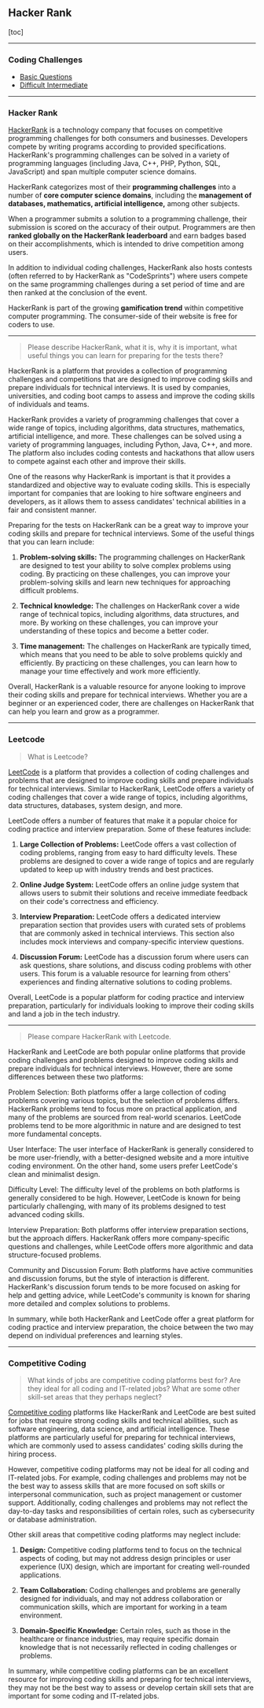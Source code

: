 ## Hacker Rank

[toc]

---
### Coding Challenges 

- [Basic Questions](https://github.com/jonfernq/Learning/blob/main/Python/HackerRank/BasicQuestions.md)
- [Difficult Intermediate](https://github.com/jonfernq/Learning/blob/main/Python/HackerRank/DifficultIntermediate.md) 

---
### Hacker Rank

[HackerRank](https://en.wikipedia.org/wiki/HackerRank) is a technology company that focuses on competitive programming challenges for both consumers and businesses. 
Developers compete by writing programs according to provided specifications. 
HackerRank's programming challenges can be solved in a variety of programming languages (including Java, C++, PHP, Python, SQL, JavaScript) 
and span multiple computer science domains.

HackerRank categorizes most of their **programming challenges** into a number of **core computer science domains**, 
including the **management of databases, mathematics, artificial intelligence,** among other subjects.

When a programmer submits a solution to a programming challenge, 
their submission is scored on the accuracy of their output. 
Programmers are then **ranked globally on the HackerRank leaderboard** 
and earn badges based on their accomplishments, which is intended 
to drive competition among users. 

In addition to individual coding challenges, HackerRank also hosts contests 
(often referred to by HackerRank as "CodeSprints") where users compete 
on the same programming challenges during a set period of time 
and are then ranked at the conclusion of the event. 

HackerRank is part of the growing **gamification trend** within competitive 
computer programming. The consumer-side of their website is free for coders to use.

---
> Please describe HackerRank, what it is, why it is important, what useful things you can learn for preparing for the tests there? 

HackerRank is a platform that provides a collection of programming challenges and competitions that are designed to improve coding skills and prepare individuals for technical interviews. It is used by companies, universities, and coding boot camps to assess and improve the coding skills of individuals and teams.

HackerRank provides a variety of programming challenges that cover a wide range of topics, including algorithms, data structures, mathematics, artificial intelligence, and more. These challenges can be solved using a variety of programming languages, including Python, Java, C++, and more. The platform also includes coding contests and hackathons that allow users to compete against each other and improve their skills.

One of the reasons why HackerRank is important is that it provides a standardized and objective way to evaluate coding skills. This is especially important for companies that are looking to hire software engineers and developers, as it allows them to assess candidates' technical abilities in a fair and consistent manner.

Preparing for the tests on HackerRank can be a great way to improve your coding skills and prepare for technical interviews. Some of the useful things that you can learn include:

1. **Problem-solving skills:** The programming challenges on HackerRank are designed to test your ability to solve complex problems using coding. By practicing on these challenges, you can improve your problem-solving skills and learn new techniques for approaching difficult problems.

2. **Technical knowledge:** The challenges on HackerRank cover a wide range of technical topics, including algorithms, data structures, and more. By working on these challenges, you can improve your understanding of these topics and become a better coder.

3. **Time management:** The challenges on HackerRank are typically timed, which means that you need to be able to solve problems quickly and efficiently. By practicing on these challenges, you can learn how to manage your time effectively and work more efficiently.

Overall, HackerRank is a valuable resource for anyone looking to improve their coding skills and prepare for technical interviews. Whether you are a beginner or an experienced coder, there are challenges on HackerRank that can help you learn and grow as a programmer.

---
### Leetcode

> What is Leetcode? 

[LeetCode](https://en.wikipedia.org/wiki/Leet_(programming_language)) is a platform that provides a collection of coding challenges and problems that are designed to improve coding skills and prepare individuals for technical interviews. Similar to HackerRank, LeetCode offers a variety of coding challenges that cover a wide range of topics, including algorithms, data structures, databases, system design, and more.

LeetCode offers a number of features that make it a popular choice for coding practice and interview preparation. Some of these features include:

1. **Large Collection of Problems:** LeetCode offers a vast collection of coding problems, ranging from easy to hard difficulty levels. These problems are designed to cover a wide range of topics and are regularly updated to keep up with industry trends and best practices.

2. **Online Judge System:** LeetCode offers an online judge system that allows users to submit their solutions and receive immediate feedback on their code's correctness and efficiency.

3. **Interview Preparation:** LeetCode offers a dedicated interview preparation section that provides users with curated sets of problems that are commonly asked in technical interviews. This section also includes mock interviews and company-specific interview questions.

4. **Discussion Forum:** LeetCode has a discussion forum where users can ask questions, share solutions, and discuss coding problems with other users. This forum is a valuable resource for learning from others' experiences and finding alternative solutions to coding problems.

Overall, LeetCode is a popular platform for coding practice and interview preparation, particularly for individuals looking to improve their coding skills and land a job in the tech industry.

---
> Please compare HackerRank with Leetcode.

HackerRank and LeetCode are both popular online platforms that provide coding challenges and problems designed to improve coding skills and prepare individuals for technical interviews. However, there are some differences between these two platforms:

Problem Selection: Both platforms offer a large collection of coding problems covering various topics, but the selection of problems differs. HackerRank problems tend to focus more on practical application, and many of the problems are sourced from real-world scenarios. LeetCode problems tend to be more algorithmic in nature and are designed to test more fundamental concepts.

User Interface: The user interface of HackerRank is generally considered to be more user-friendly, with a better-designed website and a more intuitive coding environment. On the other hand, some users prefer LeetCode's clean and minimalist design.

Difficulty Level: The difficulty level of the problems on both platforms is generally considered to be high. However, LeetCode is known for being particularly challenging, with many of its problems designed to test advanced coding skills.

Interview Preparation: Both platforms offer interview preparation sections, but the approach differs. HackerRank offers more company-specific questions and challenges, while LeetCode offers more algorithmic and data structure-focused problems.

Community and Discussion Forum: Both platforms have active communities and discussion forums, but the style of interaction is different. HackerRank's discussion forum tends to be more focused on asking for help and getting advice, while LeetCode's community is known for sharing more detailed and complex solutions to problems.

In summary, while both HackerRank and LeetCode offer a great platform for coding practice and interview preparation, the choice between the two may depend on individual preferences and learning styles.

---
### Competitive Coding 

> What kinds of jobs are competitive coding platforms best for? Are they ideal for all coding and IT-related jobs? What are some other skill-set areas that they perhaps neglect? 

[Competitive coding](https://en.wikipedia.org/wiki/Competitive_programming) platforms like HackerRank and LeetCode are best suited for jobs that require strong coding skills and technical abilities, such as software engineering, data science, and artificial intelligence. These platforms are particularly useful for preparing for technical interviews, which are commonly used to assess candidates' coding skills during the hiring process.

However, competitive coding platforms may not be ideal for all coding and IT-related jobs. For example, coding challenges and problems may not be the best way to assess skills that are more focused on soft skills or interpersonal communication, such as project management or customer support. Additionally, coding challenges and problems may not reflect the day-to-day tasks and responsibilities of certain roles, such as cybersecurity or database administration.

Other skill areas that competitive coding platforms may neglect include:

1. **Design:** Competitive coding platforms tend to focus on the technical aspects of coding, but may not address design principles or user experience (UX) design, which are important for creating well-rounded applications.

2. **Team Collaboration:** Coding challenges and problems are generally designed for individuals, and may not address collaboration or communication skills, which are important for working in a team environment.

3. **Domain-Specific Knowledge:** Certain roles, such as those in the healthcare or finance industries, may require specific domain knowledge that is not necessarily reflected in coding challenges or problems.

In summary, while competitive coding platforms can be an excellent resource for improving coding skills and preparing for technical interviews, they may not be the best way to assess or develop certain skill sets that are important for some coding and IT-related jobs.







